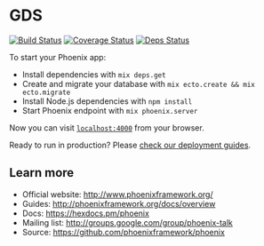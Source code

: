 # GDS

[![Build Status](https://secure.travis-ci.org/plus3x/gds.svg?branch=master "Build Status")](http://travis-ci.org/plus3x/gds)
[![Coverage Status](https://coveralls.io/repos/github/plus3x/gds/badge.svg?branch=master)](https://coveralls.io/github/plus3x/gds?branch=master)
[![Deps Status](https://beta.hexfaktor.org/badge/all/github/plus3x/gds.svg)](https://beta.hexfaktor.org/github/plus3x/gds)

To start your Phoenix app:

  * Install dependencies with `mix deps.get`
  * Create and migrate your database with `mix ecto.create && mix ecto.migrate`
  * Install Node.js dependencies with `npm install`
  * Start Phoenix endpoint with `mix phoenix.server`

Now you can visit [`localhost:4000`](http://localhost:4000) from your browser.

Ready to run in production? Please [check our deployment guides](http://www.phoenixframework.org/docs/deployment).

## Learn more

  * Official website: http://www.phoenixframework.org/
  * Guides: http://phoenixframework.org/docs/overview
  * Docs: https://hexdocs.pm/phoenix
  * Mailing list: http://groups.google.com/group/phoenix-talk
  * Source: https://github.com/phoenixframework/phoenix
